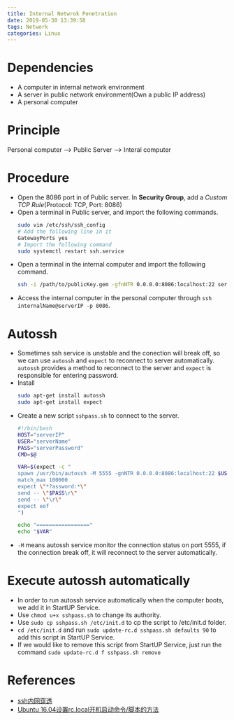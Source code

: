 ```yaml
---
title: Internal Netwrok Penetration
date: 2019-05-30 13:39:58
tags: Network
categories: Linux
---
```


# Dependencies

- A computer in internal network environment
- A server in public network environment(Own a public IP address)
- A personal computer

# Principle

Personal computer --> Public Server --> Interal computer

# Procedure

- Open the 8086 port in of Public server. In **Security Group**, add a *Custom TCP Rule*(Protocol: TCP, Port: 8086)
- Open a terminal in Public server, and import the following commands.
  ```bash 
  sudo vim /etc/ssh/ssh_config
  # Add the following line in it
  GatewayPorts yes
  # Import the following command
  sudo systemctl restart ssh.service
  ```
- Open a terminal in the internal computer and import the following command.
    ```bash
    ssh -i /path/to/publicKey.gem -gfnNTR 0.0.0.0:8086:localhost:22 serverName@serverIP -o ServerAliveInterval=300
    ```
- Access the internal computer in the personal computer through `ssh internalName@serverIP -p 8086`.

# Autossh

- Sometimes ssh service is unstable and the conection will break off, so we can use `autossh` and `expect` to reconnect to server automatically. `autossh` provides a method to reconnect to the server and `expect` is responsible for entering password.
- Install
    ```bash
    sudo apt-get install autossh
    sudo apt-get install expect
    ```
- Create a new script `sshpass.sh` to connect to the server.
    ```bash
    #!/bin/bash
    HOST="serverIP"
    USER="serverName"
    PASS="serverPassword"
    CMD=$@

    VAR=$(expect -c "
    spawn /usr/bin/autossh -M 5555 -gnNTR 0.0.0.0:8086:localhost:22 $USER@$HOST $CMD
    match_max 100000
    expect \"*?assword:*\"
    send -- \"$PASS\r\"
    send -- \"\r\"
    expect eof
    ")

    echo "================="
    echo "$VAR"
    ```
- `-M` means autossh service monitor the connection status on port 5555, if the connection break off, it will reconnect to the server automatically.

# Execute autossh automatically

- In order to run autossh service automatically when the computer boots, we add it in StartUP Service.
- Use `chmod u+x sshpass.sh` to change its authority.
- Use `sudo cp sshpass.sh /etc/init.d` to cp the script to /etc/init.d folder.
- `cd /etc/init.d` and run `sudo update-rc.d sshpass.sh defaults 90` to add this script in StartUP Service.
- If we would like to remove this script from StartUP Service, just run the command `sudo update-rc.d f sshpass.sh remove`

# References

- [ssh内网穿透](https://blog.csdn.net/quantumenergy/article/details/78244003)
- [Ubuntu 16.04设置rc.local开机启动命令/脚本的方法](https://www.linuxidc.com/Linux/2017-09/147166.htm)
